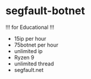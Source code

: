 # segfault-botnet

!!! for Educational !!!
- 15ip per hour
- 75botnet per hour
- unlimited ip
- Ryzen 9
- unlimited thread
- segfault.net
